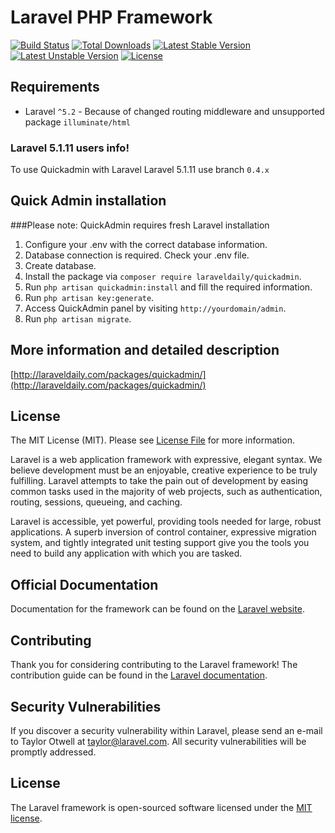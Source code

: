 # Laravel PHP Framework

[![Build Status](https://travis-ci.org/laravel/framework.svg)](https://travis-ci.org/laravel/framework)
[![Total Downloads](https://poser.pugx.org/laravel/framework/d/total.svg)](https://packagist.org/packages/laravel/framework)
[![Latest Stable Version](https://poser.pugx.org/laravel/framework/v/stable.svg)](https://packagist.org/packages/laravel/framework)
[![Latest Unstable Version](https://poser.pugx.org/laravel/framework/v/unstable.svg)](https://packagist.org/packages/laravel/framework)
[![License](https://poser.pugx.org/laravel/framework/license.svg)](https://packagist.org/packages/laravel/framework)

## Requirements
* Laravel `^5.2` - Because of changed routing middleware and unsupported package `illuminate/html`

### Laravel 5.1.11 users info!
To use Quickadmin with Laravel Laravel 5.1.11 use branch `0.4.x`

## Quick Admin installation

###Please note: QuickAdmin requires fresh Laravel installation

1. Configure your .env with the correct database information.
1. Database connection is required. Check your .env file.
1. Create database.
2. Install the package via `composer require laraveldaily/quickadmin`.
3. Run `php artisan quickadmin:install` and fill the required information.
4. Run `php artisan key:generate`.
5. Access QuickAdmin panel by visiting `http://yourdomain/admin`.
6. Run `php artisan migrate`.

## More information and detailed description
[http://laraveldaily.com/packages/quickadmin/](http://laraveldaily.com/packages/quickadmin/)

## License
The MIT License (MIT). Please see [License File](license.md) for more information.










Laravel is a web application framework with expressive, elegant syntax. We believe development must be an enjoyable, creative experience to be truly fulfilling. Laravel attempts to take the pain out of development by easing common tasks used in the majority of web projects, such as authentication, routing, sessions, queueing, and caching.

Laravel is accessible, yet powerful, providing tools needed for large, robust applications. A superb inversion of control container, expressive migration system, and tightly integrated unit testing support give you the tools you need to build any application with which you are tasked.

## Official Documentation

Documentation for the framework can be found on the [Laravel website](http://laravel.com/docs).

## Contributing

Thank you for considering contributing to the Laravel framework! The contribution guide can be found in the [Laravel documentation](http://laravel.com/docs/contributions).

## Security Vulnerabilities

If you discover a security vulnerability within Laravel, please send an e-mail to Taylor Otwell at taylor@laravel.com. All security vulnerabilities will be promptly addressed.

## License

The Laravel framework is open-sourced software licensed under the [MIT license](http://opensource.org/licenses/MIT).
